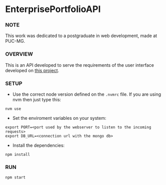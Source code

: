 # EnterprisePortfolioAPI

### NOTE

This work was dedicated to a postgraduate in web development, made at PUC-MG.

### OVERVIEW

This is an API developed to serve the requirements of the user interface developed on [this project](https://github.com/mNalon/EnterprisePortfolioManager). 

### SETUP

- Use the correct node version defined on the `.nvmrc` file. If you are using nvm then just type this:

```
nvm use
```

- Set the enviroment variables on your system:

```
export PORT=<port used by the webserver to listen to the incoming requests>
export DB_URL=<connection url with the mongo db>
```

- Install the dependencies:

```
npm install
```

### RUN

```
npm start
``` 

